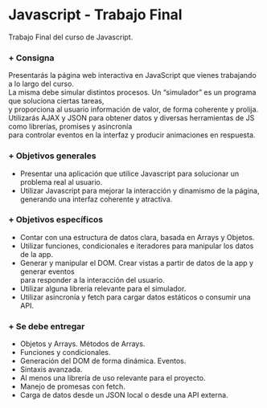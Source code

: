 # Javascript - Trabajo Final
Trabajo Final del curso de Javascript.

### + Consigna

Presentarás la página web interactiva en JavaScript que vienes trabajando a lo largo del curso.  
La misma debe simular distintos procesos. Un “simulador” es un programa que soluciona ciertas tareas,  
y proporciona al usuario información de valor, de forma coherente y prolija.  
Utilizarás AJAX y JSON para obtener datos y diversas herramientas de JS como librerías, promises y asincronía  
para controlar eventos en la interfaz y producir animaciones en respuesta.


### + Objetivos generales

+ Presentar una aplicación que utilice Javascript para solucionar un problema real al usuario.
+ Utilizar Javascript para mejorar la interacción y dinamismo de la página, generando una interfaz coherente y atractiva.


### + Objetivos específicos

+ Contar con una estructura de datos clara, basada en Arrays y Objetos.
+ Utilizar funciones, condicionales e iteradores para manipular los datos de la app.
+ Generar y manipular el DOM. Crear vistas a partir de datos de la app y generar eventos  
para responder a la interacción del usuario. 
+ Utilizar alguna librería relevante para el simulador.
+ Utilizar asincronía y fetch para cargar datos estáticos o consumir una API.


### + Se debe entregar

+ Objetos y Arrays. Métodos de Arrays.
+ Funciones y condicionales.
+ Generación del DOM de forma dinámica. Eventos.
+ Sintaxis avanzada.
+ Al menos una librería de uso relevante para el proyecto.
+ Manejo de promesas con fetch. 
+ Carga de datos desde un JSON local o desde una API externa.


